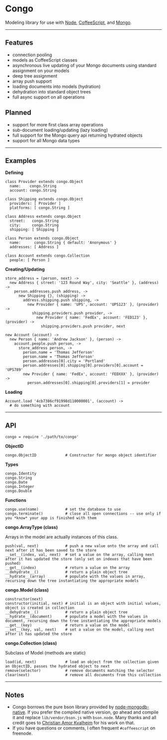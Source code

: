 Congo
=====

Modeling library for use with [Node](http://nodejs.org/), [CoffeeScript](http://jashkenas.github.com/coffee-script/), and [Mongo](http://www.mongodb.org/).

---

Features
--------

* connection pooling
* models as CoffeeScript classes
* asynchronous live updating of your Mongo documents using standard assignment on your models
* deep tree assignment
* array push support
* loading documents into models (hydration)
* dehydration into standard object trees
* full async support on all operations

Planned
-------

* support for more first class array operations
* sub-document loading/updating (lazy loading)
* full support for the Mongo query api returning hydrated objects
* support for all Mongo data types

---

Examples
--------

**Defining**

    class Provider extends congo.Object
      name:    congo.String
      account: congo.String

    class Shipping extends congo.Object
      providers: [ Provider ]
      platforms: [ congo.String ]

    class Address extends congo.Object
      street:   congo.String
      city:     congo.String
      shipping: [ Shipping ]

    class Person extends congo.Object
      name:      congo.String { default: 'Anonymous' }
      addresses: [ Address ]

    class Account extends congo.Collection
      people: [ Person ]

**Creating/Updating**

    store_address = (person, next) ->
      new Address { street: '123 Round Way', city: 'Seattle' }, (address) ->
        person.addresses.push address, ->
          new Shipping {}, (shipping) ->
            address.shipping.push shipping, ->
              new Provider { name: 'UPS', account: 'UPS123' }, (provider) ->
                shipping.providers.push provider, ->
                  new Provider { name: 'FedEx', account: 'FED123' }, (provider) ->
                    shipping.providers.push provider, next

    new Account (account) ->
      new Person { name: 'Andrew Jackson' }, (person) ->
        account.people.push person, ->
          store_address person, ->
            person.name = 'Thomas Jefferson'
            person.name = 'Thomas Jefferson'
            person.addresses[0].city = 'Portland'
            person.addresses[0].shipping[0].providers[0].account = 'UPS789'
            new Provider { name: 'FedEx', account: 'FEDXXX' }, (provider) ->
              person.addresses[0].shipping[0].providers[1] = provider

**Loading**

    Account.load '4cb7386cf91998d110000001', (account) ->
      # do something with account

---

API
---

    congo = require './path/to/congo'

**ObjectID**

    congo.ObjectID             # Constructor for mongo object identifier

**Types**

    congo.Identity
    congo.String
    congo.Date
    congo.Integer
    congo.Double

**Functions**

    congo.use(name)            # set the database to use
    congo.terminate()          # close all open connections -- use only if you *know* your app is finished with them

**congo.ArrayType (class)**

Arrays in the model are actually instances of this class.

    push(val, next)            # push a new value onto the array and call next after it has been saved to the store
    __set__(index, val, next)  # set a value on the array, calling next after it has updated the store (only set on indexes that have been pushed)
    __get__(index)             # return a value on the array
    __dehydrate__()            # return a plain object tree
    __hydrate__(array)         # populate with the values in array, recursing down the tree instantiating the appropriate models

**congo.Model (class)**

    constructor(next)
    constructor(initial, next) # initial is an object with initial values, object is created in collection
    __dehydrate__()            # return a plain object tree
    __hydrate__(document)      # populate a model with the values in document, recursing down the tree instantiating the appropriate models
    __get__(key)               # return a value on the model
    __set__(key, val, next)    # set a value on the model, calling next after it has updated the store

**congo.Collection (class)**

Subclass of Model (methods are static)

    load(id, next)             # load an object from the collection given an ObjectID, passes the hydrated object to next
    remove(selector)           # remove documents matching the selector
    clear(next)                # remove all documents from this collection

---

Notes
-----

* Congo borrows the pure bson library provided by [node-mongodb-native](http://github.com/christkv/node-mongodb-native).  If you prefer the
  compiled native version, go ahead and compile it and replace ``lib/vendor/bson.js`` with ``bson.node``.  Many thanks and all credit goes to
  [Christian Amor Kvalheim](mailto:christkv@gmail.com) for his work on that.
* If you have questions or comments, I often frequent ``#coffeescript`` on freenode.
